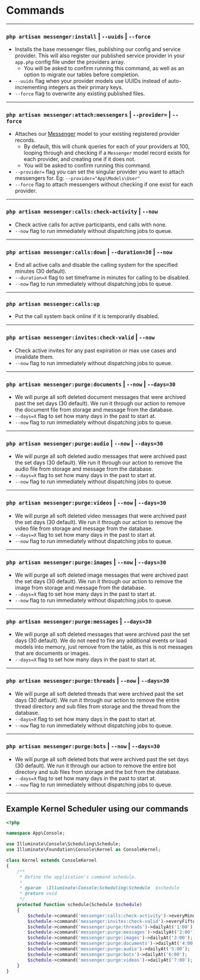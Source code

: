 # Commands

---

### `php artisan messenger:install` | `--uuids` | `--force`
- Installs the base messenger files, publishing our config and service provider. This will also register our published service provider in your `app.php` config file under the providers array.
  - You will be asked to confirm running this command, as well as an option to migrate our tables before completion.
- `--uuids` flag when your provider models use UUIDs instead of auto-incrementing integers as their primary keys.
- `--force` flag to overwrite any existing published files.

---

### `php artisan messenger:attach:messengers` | `--provider=` | `--force`
- Attaches our [Messenger][link-messenger-model] model to your existing registered provider records.
  - By default, this will chunk queries for each of your providers at 100, looping through and checking if a `Messenger` model record exists for each provider, and creating one if it does not.
  - You will be asked to confirm running this command.
- `--provider=` flag you can set the singular provider you want to attach messengers for. Eg: `--provider="App\Models\User"`
- `--force` flag to attach messengers without checking if one exist for each provider.

---

### `php artisan messenger:calls:check-activity` | `--now`
- Check active calls for active participants, end calls with none.
- `--now` flag to run immediately without dispatching jobs to queue.

---

### `php artisan messenger:calls:down` | `--duration=30` | `--now`
- End all active calls and disable the calling system for the specified minutes (30 default).
- `--duration=X` flag to set timeframe in minutes for calling to be disabled.
- `--now` flag to run immediately without dispatching jobs to queue.

---

### `php artisan messenger:calls:up`
- Put the call system back online if it is temporarily disabled.

---

### `php artisan messenger:invites:check-valid` | `--now`
- Check active invites for any past expiration or max use cases and invalidate them.
- `--now` flag to run immediately without dispatching jobs to queue.

---

### `php artisan messenger:purge:documents` | `--now` | `--days=30`
- We will purge all soft deleted document messages that were archived past the set days (30 default). We run it through our action to remove the document file from storage and message from the database.
- `--days=X` flag to set how many days in the past to start at.
- `--now` flag to run immediately without dispatching jobs to queue.

---

### `php artisan messenger:purge:audio` | `--now` | `--days=30`
- We will purge all soft deleted audio messages that were archived past the set days (30 default). We run it through our action to remove the audio file from storage and message from the database.
- `--days=X` flag to set how many days in the past to start at.
- `--now` flag to run immediately without dispatching jobs to queue.

---

### `php artisan messenger:purge:videos` | `--now` | `--days=30`
- We will purge all soft deleted video messages that were archived past the set days (30 default). We run it through our action to remove the video file from storage and message from the database.
- `--days=X` flag to set how many days in the past to start at.
- `--now` flag to run immediately without dispatching jobs to queue.

---

### `php artisan messenger:purge:images` | `--now` | `--days=30`
- We will purge all soft deleted image messages that were archived past the set days (30 default). We run it through our action to remove the image from storage and message from the database.
- `--days=X` flag to set how many days in the past to start at.
- `--now` flag to run immediately without dispatching jobs to queue.

---

### `php artisan messenger:purge:messages` | `--days=30`
- We will purge all soft deleted messages that were archived past the set days (30 default). We do not need to fire any additional events or load models into memory, just remove from the table, as this is not messages that are documents or images.
- `--days=X` flag to set how many days in the past to start at.

---

### `php artisan messenger:purge:threads` | `--now` | `--days=30`
- We will purge all soft deleted threads that were archived past the set days (30 default). We run it through our action to remove the entire thread directory and sub files from storage and the thread from the database.
- `--days=X` flag to set how many days in the past to start at.
- `--now` flag to run immediately without dispatching jobs to queue.

---

### `php artisan messenger:purge:bots` | `--now` | `--days=30`
- We will purge all soft deleted bots that were archived past the set days (30 default). We run it through our action to remove the entire bot directory and sub files from storage and the bot from the database.
- `--days=X` flag to set how many days in the past to start at.
- `--now` flag to run immediately without dispatching jobs to queue.

---

## Example Kernel Scheduler using our commands
```php
<?php

namespace App\Console;

use Illuminate\Console\Scheduling\Schedule;
use Illuminate\Foundation\Console\Kernel as ConsoleKernel;

class Kernel extends ConsoleKernel
{
    /**
     * Define the application's command schedule.
     *
     * @param  \Illuminate\Console\Scheduling\Schedule  $schedule
     * @return void
     */
    protected function schedule(Schedule $schedule)
    {
        $schedule->command('messenger:calls:check-activity')->everyMinute();
        $schedule->command('messenger:invites:check-valid')->everyFifteenMinutes();
        $schedule->command('messenger:purge:threads')->dailyAt('1:00');
        $schedule->command('messenger:purge:messages')->dailyAt('2:00');
        $schedule->command('messenger:purge:images')->dailyAt('3:00');
        $schedule->command('messenger:purge:documents')->dailyAt('4:00');
        $schedule->command('messenger:purge:audio')->dailyAt('5:00');
        $schedule->command('messenger:purge:bots')->dailyAt('6:00');
        $schedule->command('messenger:purge:videos')->dailyAt('7:00');
    }
}
```

[link-messenger-model]: https://github.com/RTippin/messenger/blob/1.x/src/Models/Messenger.php